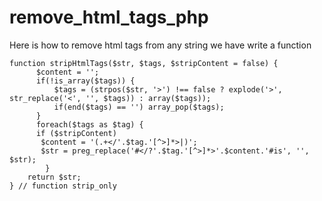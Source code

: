 # remove_html_tags_php

Here is how to remove html tags from any string we have write a function

```
function stripHtmlTags($str, $tags, $stripContent = false) {
	  $content = '';
	  if(!is_array($tags)) {
	      $tags = (strpos($str, '>') !== false ? explode('>', str_replace('<', '', $tags)) : array($tags));
	      if(end($tags) == '') array_pop($tags);
	  }
	  foreach($tags as $tag) {
      if ($stripContent)
       $content = '(.+</'.$tag.'[^>]*>|)';
       $str = preg_replace('#</?'.$tag.'[^>]*>'.$content.'#is', '', $str);
		}
  	return $str;
} // function strip_only
```
